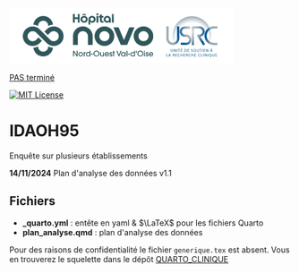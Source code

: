
![USRC](novo_usrc.png)

<!-- badges: start -->

[PAS terminé](https://img.shields.io/badge/PAS-termin%C3%A9-green)

[![MIT License](https://img.shields.io/badge/License-MIT-green.svg)](https://choosealicense.com/licenses/mit/)

<!-- badges: end -->


# IDAOH95

Enquête sur plusieurs établissements


**14/11/2024** Plan d'analyse des données v1.1

## Fichiers

- **_quarto.yml** : entête en yaml & $\LaTeX$ pour les fichiers Quarto
- **plan_analyse.qmd** : plan d'analyse des données

Pour des raisons de confidentialité le fichier `generique.tex` est absent. Vous en trouverez le squelette dans le dépôt [QUARTO_CLINIQUE](https://github.com/philippemichel/quarto_clinique.git)
